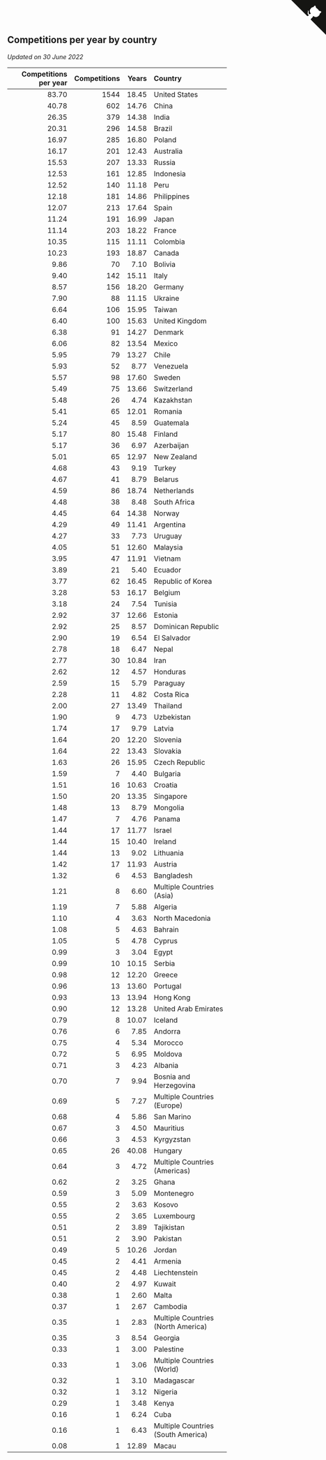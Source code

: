 ## Competitions per year by country

*Updated on 30 June 2022*

| Competitions per year | Competitions | Years | Country |
| ---: | ---: | ---: | :--- |
| 83.70 | 1544 | 18.45 | United States |
| 40.78 | 602 | 14.76 | China |
| 26.35 | 379 | 14.38 | India |
| 20.31 | 296 | 14.58 | Brazil |
| 16.97 | 285 | 16.80 | Poland |
| 16.17 | 201 | 12.43 | Australia |
| 15.53 | 207 | 13.33 | Russia |
| 12.53 | 161 | 12.85 | Indonesia |
| 12.52 | 140 | 11.18 | Peru |
| 12.18 | 181 | 14.86 | Philippines |
| 12.07 | 213 | 17.64 | Spain |
| 11.24 | 191 | 16.99 | Japan |
| 11.14 | 203 | 18.22 | France |
| 10.35 | 115 | 11.11 | Colombia |
| 10.23 | 193 | 18.87 | Canada |
| 9.86 | 70 | 7.10 | Bolivia |
| 9.40 | 142 | 15.11 | Italy |
| 8.57 | 156 | 18.20 | Germany |
| 7.90 | 88 | 11.15 | Ukraine |
| 6.64 | 106 | 15.95 | Taiwan |
| 6.40 | 100 | 15.63 | United Kingdom |
| 6.38 | 91 | 14.27 | Denmark |
| 6.06 | 82 | 13.54 | Mexico |
| 5.95 | 79 | 13.27 | Chile |
| 5.93 | 52 | 8.77 | Venezuela |
| 5.57 | 98 | 17.60 | Sweden |
| 5.49 | 75 | 13.66 | Switzerland |
| 5.48 | 26 | 4.74 | Kazakhstan |
| 5.41 | 65 | 12.01 | Romania |
| 5.24 | 45 | 8.59 | Guatemala |
| 5.17 | 80 | 15.48 | Finland |
| 5.17 | 36 | 6.97 | Azerbaijan |
| 5.01 | 65 | 12.97 | New Zealand |
| 4.68 | 43 | 9.19 | Turkey |
| 4.67 | 41 | 8.79 | Belarus |
| 4.59 | 86 | 18.74 | Netherlands |
| 4.48 | 38 | 8.48 | South Africa |
| 4.45 | 64 | 14.38 | Norway |
| 4.29 | 49 | 11.41 | Argentina |
| 4.27 | 33 | 7.73 | Uruguay |
| 4.05 | 51 | 12.60 | Malaysia |
| 3.95 | 47 | 11.91 | Vietnam |
| 3.89 | 21 | 5.40 | Ecuador |
| 3.77 | 62 | 16.45 | Republic of Korea |
| 3.28 | 53 | 16.17 | Belgium |
| 3.18 | 24 | 7.54 | Tunisia |
| 2.92 | 37 | 12.66 | Estonia |
| 2.92 | 25 | 8.57 | Dominican Republic |
| 2.90 | 19 | 6.54 | El Salvador |
| 2.78 | 18 | 6.47 | Nepal |
| 2.77 | 30 | 10.84 | Iran |
| 2.62 | 12 | 4.57 | Honduras |
| 2.59 | 15 | 5.79 | Paraguay |
| 2.28 | 11 | 4.82 | Costa Rica |
| 2.00 | 27 | 13.49 | Thailand |
| 1.90 | 9 | 4.73 | Uzbekistan |
| 1.74 | 17 | 9.79 | Latvia |
| 1.64 | 20 | 12.20 | Slovenia |
| 1.64 | 22 | 13.43 | Slovakia |
| 1.63 | 26 | 15.95 | Czech Republic |
| 1.59 | 7 | 4.40 | Bulgaria |
| 1.51 | 16 | 10.63 | Croatia |
| 1.50 | 20 | 13.35 | Singapore |
| 1.48 | 13 | 8.79 | Mongolia |
| 1.47 | 7 | 4.76 | Panama |
| 1.44 | 17 | 11.77 | Israel |
| 1.44 | 15 | 10.40 | Ireland |
| 1.44 | 13 | 9.02 | Lithuania |
| 1.42 | 17 | 11.93 | Austria |
| 1.32 | 6 | 4.53 | Bangladesh |
| 1.21 | 8 | 6.60 | Multiple Countries (Asia) |
| 1.19 | 7 | 5.88 | Algeria |
| 1.10 | 4 | 3.63 | North Macedonia |
| 1.08 | 5 | 4.63 | Bahrain |
| 1.05 | 5 | 4.78 | Cyprus |
| 0.99 | 3 | 3.04 | Egypt |
| 0.99 | 10 | 10.15 | Serbia |
| 0.98 | 12 | 12.20 | Greece |
| 0.96 | 13 | 13.60 | Portugal |
| 0.93 | 13 | 13.94 | Hong Kong |
| 0.90 | 12 | 13.28 | United Arab Emirates |
| 0.79 | 8 | 10.07 | Iceland |
| 0.76 | 6 | 7.85 | Andorra |
| 0.75 | 4 | 5.34 | Morocco |
| 0.72 | 5 | 6.95 | Moldova |
| 0.71 | 3 | 4.23 | Albania |
| 0.70 | 7 | 9.94 | Bosnia and Herzegovina |
| 0.69 | 5 | 7.27 | Multiple Countries (Europe) |
| 0.68 | 4 | 5.86 | San Marino |
| 0.67 | 3 | 4.50 | Mauritius |
| 0.66 | 3 | 4.53 | Kyrgyzstan |
| 0.65 | 26 | 40.08 | Hungary |
| 0.64 | 3 | 4.72 | Multiple Countries (Americas) |
| 0.62 | 2 | 3.25 | Ghana |
| 0.59 | 3 | 5.09 | Montenegro |
| 0.55 | 2 | 3.63 | Kosovo |
| 0.55 | 2 | 3.65 | Luxembourg |
| 0.51 | 2 | 3.89 | Tajikistan |
| 0.51 | 2 | 3.90 | Pakistan |
| 0.49 | 5 | 10.26 | Jordan |
| 0.45 | 2 | 4.41 | Armenia |
| 0.45 | 2 | 4.48 | Liechtenstein |
| 0.40 | 2 | 4.97 | Kuwait |
| 0.38 | 1 | 2.60 | Malta |
| 0.37 | 1 | 2.67 | Cambodia |
| 0.35 | 1 | 2.83 | Multiple Countries (North America) |
| 0.35 | 3 | 8.54 | Georgia |
| 0.33 | 1 | 3.00 | Palestine |
| 0.33 | 1 | 3.06 | Multiple Countries (World) |
| 0.32 | 1 | 3.10 | Madagascar |
| 0.32 | 1 | 3.12 | Nigeria |
| 0.29 | 1 | 3.48 | Kenya |
| 0.16 | 1 | 6.24 | Cuba |
| 0.16 | 1 | 6.43 | Multiple Countries (South America) |
| 0.08 | 1 | 12.89 | Macau |


<a href="https://github.com/JustinTimeCuber/wca_statistics" class="github-corner" aria-label="View source on Github"><svg width="80" height="80" viewBox="0 0 250 250" style="fill:#151513; color:#fff; position: absolute; top: 0; border: 0; right: 0;" aria-hidden="true"><path d="M0,0 L115,115 L130,115 L142,142 L250,250 L250,0 Z"></path><path d="M128.3,109.0 C113.8,99.7 119.0,89.6 119.0,89.6 C122.0,82.7 120.5,78.6 120.5,78.6 C119.2,72.0 123.4,76.3 123.4,76.3 C127.3,80.9 125.5,87.3 125.5,87.3 C122.9,97.6 130.6,101.9 134.4,103.2" fill="currentColor" style="transform-origin: 130px 106px;" class="octo-arm"></path><path d="M115.0,115.0 C114.9,115.1 118.7,116.5 119.8,115.4 L133.7,101.6 C136.9,99.2 139.9,98.4 142.2,98.6 C133.8,88.0 127.5,74.4 143.8,58.0 C148.5,53.4 154.0,51.2 159.7,51.0 C160.3,49.4 163.2,43.6 171.4,40.1 C171.4,40.1 176.1,42.5 178.8,56.2 C183.1,58.6 187.2,61.8 190.9,65.4 C194.5,69.0 197.7,73.2 200.1,77.6 C213.8,80.2 216.3,84.9 216.3,84.9 C212.7,93.1 206.9,96.0 205.4,96.6 C205.1,102.4 203.0,107.8 198.3,112.5 C181.9,128.9 168.3,122.5 157.7,114.1 C157.9,116.9 156.7,120.9 152.7,124.9 L141.0,136.5 C139.8,137.7 141.6,141.9 141.8,141.8 Z" fill="currentColor" class="octo-body"></path></svg></a><style>.github-corner:hover .octo-arm{animation:octocat-wave 560ms ease-in-out}@keyframes octocat-wave{0%,100%{transform:rotate(0)}20%,60%{transform:rotate(-25deg)}40%,80%{transform:rotate(10deg)}}@media (max-width:500px){.github-corner:hover .octo-arm{animation:none}.github-corner .octo-arm{animation:octocat-wave 560ms ease-in-out}}</style>
